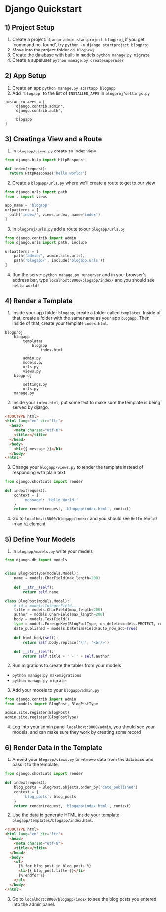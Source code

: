 
# Django Quickstart

## 1) Project Setup

1. Create a project: `django-admin startproject blogproj`, if you get 'command not found', try `python -m django startproject blogproj`
2. Move into the project folder `cd blogproj`
3. Create the database with built-in models `python manage.py migrate`
4. Create a superuser `python manage.py createsuperuser`

## 2) App Setup

1. Create an app `python manage.py startapp blogapp`
2. Add `'blogapp'` to the list of `INSTALLED_APPS` in `blogproj/settings.py`

```
INSTALLED_APPS = [
    'django.contrib.admin',
    'django.contrib.auth',
    ...
    'blogapp'
]
```

## 3) Creating a View and a Route

1. In `blogapp/views.py` create an index view

```python
from django.http import HttpResponse

def index(request):
  return HttpResponse('hello world!')
```

2. Create a `blogapp/urls.py` where we'll create a route to get to our view

```python
from django.urls import path
from . import views

app_name = 'blogapp'
urlpatterns = [
  path('index/', views.index, name='index')
]
```

3. In `blogproj/urls.py` add a route to our `blogapp/urls.py`

```python
from django.contrib import admin
from django.urls import path, include

urlpatterns = [
    path('admin/', admin.site.urls),
    path('blogapp/', include('blogapp.urls'))
]
```

4. Run the server `python manage.py runserver` and in your browser's address bar, type `localhost:8000/blogapp/index/` and you should see `hello world!`



## 4) Render a Template

1. Inside your app folder `blogapp`, create a folder called `templates`. Inside of that, create a folder with the same name as your app `blogapp`. Then inside of that, create your template `index.html`.

```
blogproj
    blogapp
        templates
            blogapp
                index.html
        ...
        admin.py
        models.py
        urls.py
        views.py
    blogproj
        ...
        settings.py
        urls.py
    manage.py
```

2. Inside your `index.html`, put some text to make sure the template is being served by django.

```html
<!DOCTYPE html>
<html lang="en" dir="ltr">
  <head>
    <meta charset="utf-8">
    <title></title>
  </head>
  <body>
    <h1>{{ message }}</h1>
  </body>
</html>
```

3. Change your `blogapp/views.py` to render the template instead of responding with plain text.

```python
from django.shortcuts import render

def index(request):
    context = {
        'message': 'Hello World!'
    }
    return render(request, 'blogapp/index.html', context)
```

4. Go to `localhost:8000/blogapp/index/` and you should see `Hello World!` in an `h1` element.

## 5) Define Your Models

1. In `blogapp/models.py` write your models

```python
from django.db import models


class BlogPostType(models.Model):
    name = models.CharField(max_length=200)
    
    def __str__(self):
        return self.name

class BlogPost(models.Model):
    # id = models.IntegerField...
    title = models.CharField(max_length=200)
    author = models.CharField(max_length=200)
    body = models.TextField()
    type = models.ForeignKey(BlogPostType, on_delete=models.PROTECT, related_name='posts')
    date_published = models.DateTimeField(auto_now_add=True)
    
    def html_body(self):
        return self.body.replace('\n', '<br/>')
    
    def __str__(self):
        return self.title + ' - ' + self.author
```

2. Run migrations to create the tables from your models
  - `python manage.py makemigrations`
  - `python manage.py migrate`

3. Add your models to your `blogapp/admin.py`

```python
from django.contrib import admin
from .models import BlogPost, BlogPostType

admin.site.register(BlogPost)
admin.site.register(BlogPostType)
```

4. Log into your admin panel `localhost:8000/admin`, you should see your models, and can make sure they work by creating some record

## 6) Render Data in the Template

1. Amend your `blogapp/views.py` to retrieve data from the database and pass it to the template.

```python
from django.shortcuts import render

def index(request):
    blog_posts = BlogPost.objects.order_by('date_published')
    context = {
        'blog_posts': blog_posts
    }
    return render(request, 'blogapp/index.html', context)
```

2. Use the data to generate HTML inside your template `blogapp/templates/blogapp/index.html`.

```html
<!DOCTYPE html>
<html lang="en" dir="ltr">
  <head>
    <meta charset="utf-8">
    <title></title>
  </head>
  <body>
    <ul>
      {% for blog_post in blog_posts %}
      <li>{{ blog_post.title }}</li>
      {% endfor %}
    </ul>
  </body>
</html>
```

3. Go to `localhost:8000/blogapp/index` to see the blog posts you entered into the admin panel.



